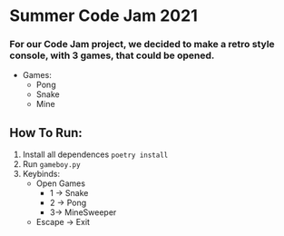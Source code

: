 # Summer Code Jam 2021

### For our Code Jam project, we decided to make a retro style console, with 3 games, that could be opened.
* Games:
    * Pong
    * Snake
    * Mine

## How To Run:
 1) Install all dependences `poetry install`
 2) Run `gameboy.py`
 3) Keybinds:
    * Open Games
        * 1 -> Snake
        * 2 -> Pong
        * 3-> MineSweeper
    * Escape -> Exit

